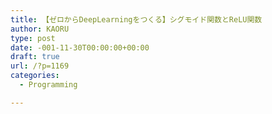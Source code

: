 ```yaml
---
title: 【ゼロからDeepLearningをつくる】シグモイド関数とReLU関数
author: KAORU
type: post
date: -001-11-30T00:00:00+00:00
draft: true
url: /?p=1169
categories:
  - Programming

---
```

